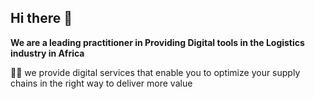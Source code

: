 ## Hi there 👋

**We are a leading practitioner in Providing Digital tools in the Logistics industry in Africa**

🙋‍♀️ we provide digital services that enable you to optimize your supply chains in the right way to deliver more value
<!--
🌈 Contribution guidelines - how can the community get involved?
👩‍💻 Useful resources - where can the community find your docs? Is there anything else the community should know?
🍿 Fun facts - what does your team eat for breakfast?
🧙 Remember, you can do mighty things with the power of [Markdown](https://docs.github.com/github/writing-on-github/getting-started-with-writing-and-formatting-on-github/basic-writing-and-formatting-syntax)
-->
